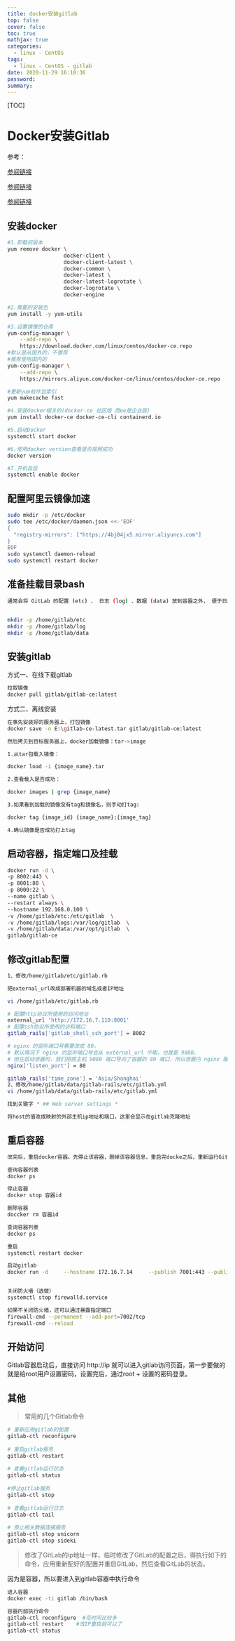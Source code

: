```yaml
---
title: docker安装gitlab
top: false
cover: false
toc: true
mathjax: true
categories:
  - linux - CentOS
tags:
  - linux - CentOS - gitlab
date: 2020-11-29 16:10:36
password:
summary:
---
```


[TOC]

# Docker安装Gitlab
参考：

[参阅链接](https://blog.csdn.net/qq_33619378/article/details/89706222)

[参阅链接](https://www.cnblogs.com/zuxing/articles/9329152.html)

[参阅链接](https://segmentfault.com/a/1190000021229534)

## 安装docker
```bash
#1.卸载旧版本
yum remove docker \
                  docker-client \
                  docker-client-latest \
                  docker-common \
                  docker-latest \
                  docker-latest-logrotate \
                  docker-logrotate \
                  docker-engine

#2.需要的安装包
yum install -y yum-utils

#3.设置镜像的仓库
yum-config-manager \
    --add-repo \
    https://download.docker.com/linux/centos/docker-ce.repo
#默认是从国外的，不推荐
#推荐使用国内的
yum-config-manager \
    --add-repo \
    https://mirrors.aliyun.com/docker-ce/linux/centos/docker-ce.repo

#更新yum软件包索引
yum makecache fast

#4.安装docker相关的(docker-ce 社区版 而ee是企业版)
yum install docker-ce docker-ce-cli containerd.io

#5.启动Docker
systemctl start docker

#6.使用docker version查看是否按照成功
docker version

#7.开机自启
systemctl enable docker
```

## 配置阿里云镜像加速
```bash
sudo mkdir -p /etc/docker
sudo tee /etc/docker/daemon.json <<-'EOF'
{
  "registry-mirrors": ["https://4bj04jx5.mirror.aliyuncs.com"]
}
EOF
sudo systemctl daemon-reload
sudo systemctl restart docker
```
## 准备挂载目录bash
```bash
通常会将 GitLab 的配置 (etc) 、 日志 (log) 、数据 (data) 放到容器之外， 便于日后升级， 因此请先准备这三个目录。


mkdir -p /home/gitlab/etc
mkdir -p /home/gitlab/log
mkdir -p /home/gitlab/data
```
## 安装gitlab
方式一、在线下载gitlab
```bash
拉取镜像
docker pull gitlab/gitlab-ce:latest

```
方式二、离线安装
```bash
在事先安装好的服务器上，打包镜像
docker save -o E:\gitlab-ce-latest.tar gitlab/gitlab-ce:latest

然后拷贝到目标服务器上，docker加载镜像：tar->image

1.从tar包载入镜像：

docker load -i {image_name}.tar

2.查看载入是否成功：

docker images | grep {image_name}

3.如果看到加载的镜像没有tag和镜像名，则手动打tag:

docker tag {image_id} {image_name}:{image_tag}

4.确认镜像是否成功打上tag
```
## 启动容器，指定端口及挂载
```bash
docker run -d \
-p 8002:443 \
-p 8001:80 \
-p 8000:22 \
--name gitlab \
--restart always \
--hostname 192.168.0.100 \
-v /home/gitlab/etc:/etc/gitlab  \
-v /home/gitlab/logs:/var/log/gitlab  \
-v /home/gitlab/data:/var/opt/gitlab  \
gitlab/gitlab-ce

```

## 修改gitlab配置
```bash
1、修改/home/gitlab/etc/gitlab.rb

把external_url改成部署机器的域名或者IP地址

vi /home/gitlab/etc/gitlab.rb

# 配置http协议所使用的访问地址
external_url 'http://172.16.7.110:8001'
# 配置ssh协议所使用的访和端口
gitlab_rails['gitlab_shell_ssh_port'] = 8002

# nginx 的监听端口号需要改成 80。
# 默认情况下 nginx 的监听端口号会从 external_url 中取，也就是 9080。
# 但在启动容器时，我们把宿主机 9080 端口导向了容器的 80 端口，所以容器内 nginx 服务端口应该为 80。
nginx['listen_port'] = 80

gitlab_rails['time_zone'] = 'Asia/Shanghai'
2、修改/home/gitlab/data/gitlab-rails/etc/gitlab.yml
vi /home/gitlab/data/gitlab-rails/etc/gitlab.yml

找到关键字 * ## Web server settings * 

将host的值改成映射的外部主机ip地址和端口，这里会显示在gitlab克隆地址

```
## 重启容器
```bash
改完后，重启docker容器。先停止该容器，删掉该容器信息，重启完docke之后，重新运行GitLab容器

查询容器列表
docker ps

停止容器
docker stop 容器id

删除容器
doccker rm 容器id

查询容器列表
docker ps

重启
systemctl restart docker

启动gitlab
docker run -d     --hostname 172.16.7.14     --publish 7001:443 --publish 7002:80 --publish 7003:22     --name gitlab --restart always     --volume /home/gitlab/etc:/etc/gitlab     --volume /home/gitlab/logs:/var/log/gitlab     --volume /home/gitlab/data:/var/opt/gitlab 镜像id


关闭防火墙（选做）
systemctl stop firewalld.service

如果不关闭防火墙，还可以通过暴露指定端口
firewall-cmd --permanent --add-port=7002/tcp
firewall-cmd --reload
```
## 开始访问
Gitlab容器启动后，直接访问 http://ip  就可以进入gitlab访问页面，第一步要做的就是给root用户设置密码，设置完后，通过root + 设置的密码登录。


## 其他
> 常用的几个Gitlab命令
```bash
# 重新应用gitlab的配置
gitlab-ctl reconfigure
 
# 重启gitlab服务
gitlab-ctl restart
 
# 查看gitlab运行状态
gitlab-ctl status
 
#停止gitlab服务
gitlab-ctl stop
 
# 查看gitlab运行日志
gitlab-ctl tail
 
# 停止相关数据连接服务
gitlab-ctl stop unicorn
gitlab-ctl stop sideki
```

> 修改了GitLab的ip地址一样，临时修改了GitLab的配置之后，得执行如下的命令，应用重新配好的配置并重启GitLab，然后查看GitLab的状态。

因为是容器，所以要进入到gitlab容器中执行命令
```bash
进入容器
docker exec -ti gitlab /bin/bash

容器内部执行命令
gitlab-ctl reconfigure  #花时间比较多
gitlab-ctl restart    #改IP重启就可以了
gitlab-ctl status
```

